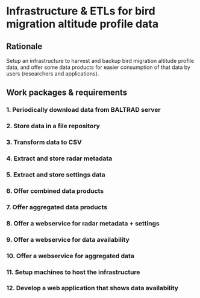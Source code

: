 # Infrastructure & ETLs for bird migration altitude profile data

## Rationale

Setup an infrastructure to harvest and backup bird migration altitude profile data, and offer some data products for easier consumption of that data by users (researchers and applications).

## Work packages & requirements

### 1. Periodically download data from BALTRAD server

### 2. Store data in a file repository

### 3. Transform data to CSV

### 4. Extract and store radar metadata

### 5. Extract and store settings data

### 6. Offer combined data products

### 7. Offer aggregated data products

### 8. Offer a webservice for radar metadata + settings

### 9. Offer a webservice for data availability

### 10. Offer a webservice for aggregated data

### 11. Setup machines to host the infrastructure

### 12. Develop a web application that shows data availability
